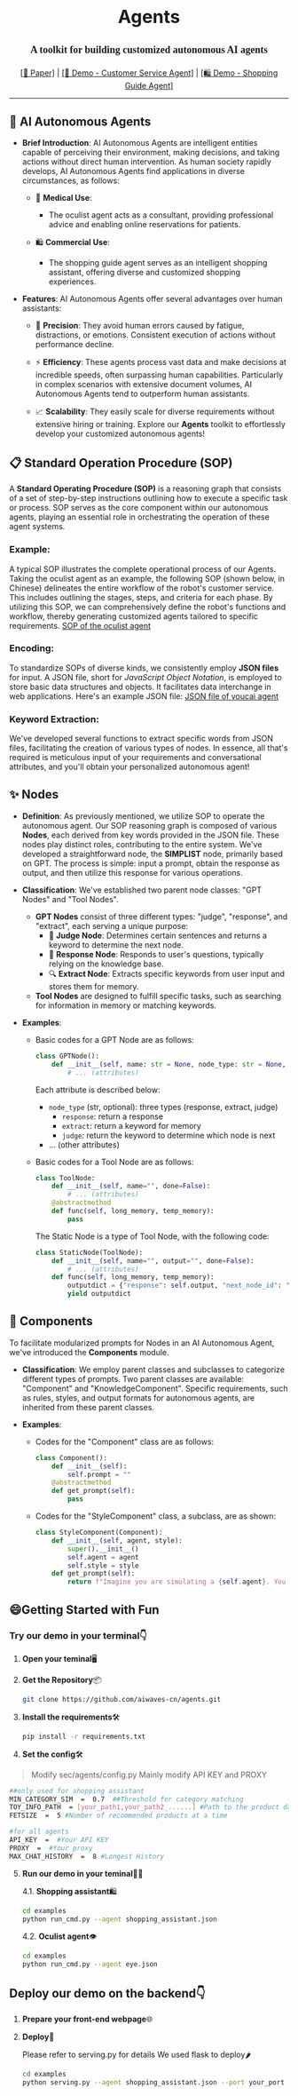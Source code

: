 
# <p align="center"><font size="6">Agents</font><br />

## <p align="center"><font face="Calisto MT"><font size="4">A toolkit for building customized autonomous AI agents</font></font><br />  

<p align="center"><a href="https://arxiv.org/pdf/2305.13304.pdf">[📄 Paper]</a> | <a href="http://47.96.122.196:8098/boxingbot-chat/">[🤖 Demo - Customer Service Agent]</a> | <a href="https://front-dev.fenxianglife.com/h5-official/appPages/independent/AI-guide/index.html?appToken=0af0c773c04ca654f19514fbb51f4352&did=B4B88CE9-F39A-48A6-9DA9-9E2BE8D3CD27&uid=108#/">[🛍️ Demo - Shopping Guide Agent]</a> </p>
<hr>


## 🤖 AI Autonomous Agents

- **Brief Introduction**: AI Autonomous Agents are intelligent entities capable of perceiving their environment, making decisions, and taking actions without direct human intervention. As human society rapidly develops, AI Autonomous Agents find applications in diverse circumstances, as follows:

  - 💊 **Medical Use**:
    - The oculist agent acts as a consultant, providing professional advice and enabling online reservations for patients.

  - 🛍️ **Commercial Use**:
    - The shopping guide agent serves as an intelligent shopping assistant, offering diverse and customized shopping experiences.

- **Features**: AI Autonomous Agents offer several advantages over human assistants:

  - 🎯 **Precision**: They avoid human errors caused by fatigue, distractions, or emotions. Consistent execution of actions without performance decline.

  - ⚡ **Efficiency**: These agents process vast data and make decisions at incredible speeds, often surpassing human capabilities. Particularly in complex scenarios with extensive document volumes, AI Autonomous Agents tend to outperform human assistants.

  - 📈 **Scalability**: They easily scale for diverse requirements without extensive hiring or training. Explore our **Agents** toolkit to effortlessly develop your customized autonomous agents!


## 📋 Standard Operation Procedure (SOP)


A **Standard Operating Procedure (SOP)** is a reasoning graph that consists of a set of step-by-step instructions outlining how to execute a specific task or process. SOP serves as the core component within our autonomous agents, playing an essential role in orchestrating the operation of these agent systems.

### Example:
A typical SOP illustrates the complete operational process of our Agents. Taking the oculist agent as an example, the following SOP (shown below, in Chinese) delineates the entire workflow of the robot's customer service. This includes outlining the stages, steps, and criteria for each phase. By utilizing this SOP, we can comprehensively define the robot's functions and workflow, thereby generating customized agents tailored to specific requirements.
[SOP of the oculist agent](https://github.com/aiwaves-cn/agents/blob/master/examples/%E6%B5%81%E7%A8%8B%E5%9B%BE.jpg)

### Encoding:
To standardize SOPs of diverse kinds, we consistently employ **JSON files** for input. A JSON file, short for *JavaScript Object Notation*, is employed to store basic data structures and objects. It facilitates data interchange in web applications.
Here's an example JSON file: [JSON file of youcai agent](https://github.com/aiwaves-cn/agents/blob/master/examples/youcai_service.json)

### Keyword Extraction:
We've developed several functions to extract specific words from JSON files, facilitating the creation of various types of nodes. In essence, all that's required is meticulous input of your requirements and conversational attributes, and you'll obtain your personalized autonomous agent!


## ✨ Nodes

- **Definition**: As previously mentioned, we utilize SOP to operate the autonomous agent. Our SOP reasoning graph is composed of various **Nodes**, each derived from key words provided in the JSON file. These nodes play distinct roles, contributing to the entire system. We've developed a straightforward node, the **SIMPLIST** node, primarily based on GPT. The process is simple: input a prompt, obtain the response as output, and then utilize this response for various operations.

- **Classification**: We've established two parent node classes: "GPT Nodes" and "Tool Nodes". 
  - **GPT Nodes** consist of three different types: "judge", "response", and "extract", each serving a unique purpose:
    - 🧠 **Judge Node**: Determines certain sentences and returns a keyword to determine the next node.
    - 💬 **Response Node**: Responds to user's questions, typically relying on the knowledge base.
    - 🔍 **Extract Node**: Extracts specific keywords from user input and stores them for memory.
  - **Tool Nodes** are designed to fulfill specific tasks, such as searching for information in memory or matching keywords.

- **Examples**:
  - Basic codes for a GPT Node are as follows:
    ```python
    class GPTNode():
        def __init__(self, name: str = None, node_type: str = None, extract_words=None, done=False, user_input: str = "", components: dict = {}):
            # ... (attributes)
    ```
    Each attribute is described below:
    - `node_type` (str, optional): three types (response, extract, judge)
      - `response`: return a response
      - `extract`: return a keyword for memory
      - `judge`: return the keyword to determine which node is next
    - ... (other attributes)

  - Basic codes for a Tool Node are as follows:
    ```python
    class ToolNode:
        def __init__(self, name="", done=False):
            # ... (attributes)
        @abstractmethod
        def func(self, long_memory, temp_memory):
            pass
    ```
    The Static Node is a type of Tool Node, with the following code:
    ```python
    class StaticNode(ToolNode):
        def __init__(self, name="", output="", done=False):
            # ... (attributes)
        def func(self, long_memory, temp_memory):
            outputdict = {"response": self.output, "next_node_id": "0"}
            yield outputdict
    ```


## 🧩 Components

To facilitate modularized prompts for Nodes in an AI Autonomous Agent, we've introduced the **Components** module.

- **Classification**: We employ parent classes and subclasses to categorize different types of prompts. Two parent classes are available: "Component" and "KnowledgeComponent". Specific requirements, such as rules, styles, and output formats for autonomous agents, are inherited from these parent classes.

- **Examples**:
  - Codes for the "Component" class are as follows:
    ```python
    class Component():
        def __init__(self):
            self.prompt = ""
        @abstractmethod
        def get_prompt(self):
            pass
    ```
  - Codes for the "StyleComponent" class, a subclass, are as shown:
    ```python
    class StyleComponent(Component):
        def __init__(self, agent, style):
            super().__init__()
            self.agent = agent
            self.style = style
        def get_prompt(self):
            return f"Imagine you are simulating a {self.agent}. You are expected to adhere to the following output style: {self.style}."
    ```
[^1]: "Component" is the parent class, providing a modularized input form for diverse prompts.

[^2]: "StyleComponent" is a subclass designated to provide various "temperaments" for autonomous agents. These "temperaments" encompass customized chat templates and styles. We've developed numerous styles, including humorous and expert ones.


## 😄Getting Started with Fun 
### Try  our demo in your terminal:point_down:
1. **Open your teminal**🖥️

3. **Get the Repository**📦
   ```bash
   git clone https://github.com/aiwaves-cn/agents.git
   ```
4. **Install the requirements**🛠️
      ```bash
   pip install -r requirements.txt
   ```
  4. **Set the config**🛠️
  >Modify sec/agents/config.py
  >Mainly modify API KEY and PROXY
   ```bash
   ##only used for shopping assistant
 MIN_CATEGORY_SIM  =  0.7  ##Threshold for category matching
TOY_INFO_PATH  = [your_path1,your_path2_......] #Path to the product database
FETSIZE  =  5 #Number of recommended products at a time

#for all agents
API_KEY  =  #Your API KEY
PROXY  =  #Your proxy
MAX_CHAT_HISTORY  =  8 #Longest History
   ```
5. **Run our demo in your teminal**🏃‍♂️
	
    4.1. **Shopping assistant**🛍️
      ```bash
   cd examples
   python run_cmd.py --agent shopping_assistant.json 
   ```
   4.2. **Oculist agent**👁️
     ```bash
   cd examples
   python run_cmd.py --agent eye.json 
   ```

## Deploy our demo on the backend:point_down:
 1. **Prepare your front-end webpage**🌐
 
2. **Deploy**🚀

    Please refer to serving.py for details
	We used flask to deploy🌶️
   ```bash
   cd examples
   python serving.py --agent shopping_assistant.json --port your_port --router your_api_router
   ```
